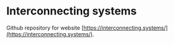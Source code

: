 # Interconnecting systems

Github repository for website [https://interconnecting.systems/](https://interconnecting.systems/).
